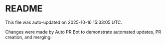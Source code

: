 # README

This file was auto-updated on 2025-10-16 15:33:05 UTC.

Changes were made by Auto PR Bot to demonstrate automated updates, PR creation, and merging.
